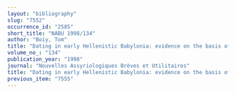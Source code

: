 ```yaml
---
layout: "bibliography"
slug: "7552"
occurrence_id: "2585"
short_title: "NABU 1998/134"
author: "Boiy, Tom"
title: "Dating in early Hellenistic Babylonia: evidence on the basis of CT 49 13"
volume_no_: "134"
publication_year: "1998"
journal: "Nouvelles Assyriologiques Brèves et Utilitaires"
title: "Dating in early Hellenistic Babylonia: evidence on the basis of CT 49 13"
previous_item: "7555"
---
```


